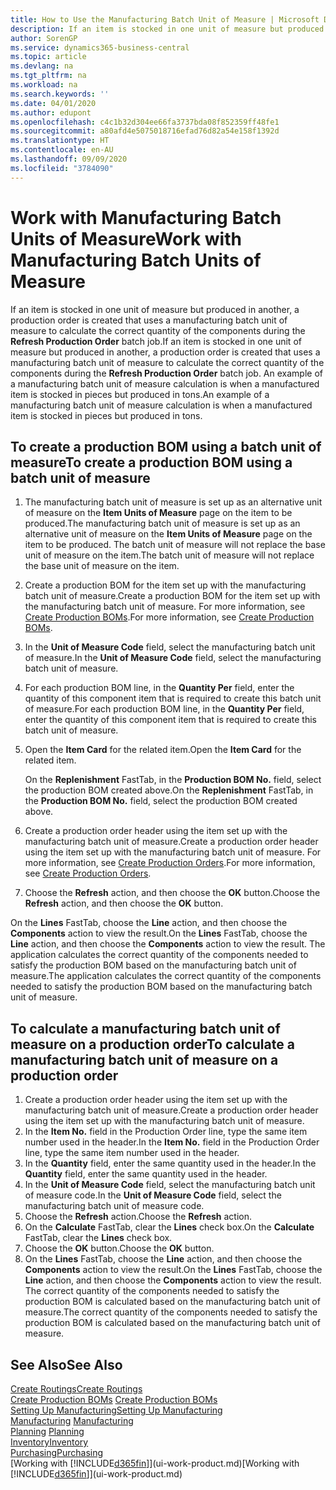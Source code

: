 ```yaml
---
title: How to Use the Manufacturing Batch Unit of Measure | Microsoft Docs
description: If an item is stocked in one unit of measure but produced in another, then the production order must be use a manufacturing batch unit of measure to calculate the correct quantity of components. An example of a manufacturing batch unit of measure calculation is when a manufactured item is stocked in pieces but produced in tons.
author: SorenGP
ms.service: dynamics365-business-central
ms.topic: article
ms.devlang: na
ms.tgt_pltfrm: na
ms.workload: na
ms.search.keywords: ''
ms.date: 04/01/2020
ms.author: edupont
ms.openlocfilehash: c4c1b32d304ee66fa3737bda08f852359ff48fe1
ms.sourcegitcommit: a80afd4e5075018716efad76d82a54e158f1392d
ms.translationtype: HT
ms.contentlocale: en-AU
ms.lasthandoff: 09/09/2020
ms.locfileid: "3784090"
---
```

# <a name="work-with-manufacturing-batch-units-of-measure"></a><span data-ttu-id="3f95d-104">Work with Manufacturing Batch Units of Measure</span><span class="sxs-lookup"><span data-stu-id="3f95d-104">Work with Manufacturing Batch Units of Measure</span></span>
<span data-ttu-id="3f95d-105">If an item is stocked in one unit of measure but produced in another, a production order is created that uses a manufacturing batch unit of measure to calculate the correct quantity of the components during the **Refresh Production Order** batch job.</span><span class="sxs-lookup"><span data-stu-id="3f95d-105">If an item is stocked in one unit of measure but produced in another, a production order is created that uses a manufacturing batch unit of measure to calculate the correct quantity of the components during the **Refresh Production Order** batch job.</span></span> <span data-ttu-id="3f95d-106">An example of a manufacturing batch unit of measure calculation is when a manufactured item is stocked in pieces but produced in tons.</span><span class="sxs-lookup"><span data-stu-id="3f95d-106">An example of a manufacturing batch unit of measure calculation is when a manufactured item is stocked in pieces but produced in tons.</span></span>  

## <a name="to-create-a-production-bom-using-a-batch-unit-of-measure"></a><span data-ttu-id="3f95d-107">To create a production BOM using a batch unit of measure</span><span class="sxs-lookup"><span data-stu-id="3f95d-107">To create a production BOM using a batch unit of measure</span></span>  
1.  <span data-ttu-id="3f95d-108">The manufacturing batch unit of measure is set up as an alternative unit of measure on the **Item Units of Measure** page on the item to be produced.</span><span class="sxs-lookup"><span data-stu-id="3f95d-108">The manufacturing batch unit of measure is set up as an alternative unit of measure on the **Item Units of Measure** page on the item to be produced.</span></span> <span data-ttu-id="3f95d-109">The batch unit of measure will not replace the base unit of measure on the item.</span><span class="sxs-lookup"><span data-stu-id="3f95d-109">The batch unit of measure will not replace the base unit of measure on the item.</span></span>  
2.  <span data-ttu-id="3f95d-110">Create a production BOM for the item set up with the manufacturing batch unit of measure.</span><span class="sxs-lookup"><span data-stu-id="3f95d-110">Create a production BOM for the item set up with the manufacturing batch unit of measure.</span></span> <span data-ttu-id="3f95d-111">For more information, see [Create Production BOMs](production-how-to-create-production-boms.md).</span><span class="sxs-lookup"><span data-stu-id="3f95d-111">For more information, see [Create Production BOMs](production-how-to-create-production-boms.md).</span></span>  
3.  <span data-ttu-id="3f95d-112">In the **Unit of Measure Code** field, select the manufacturing batch unit of measure.</span><span class="sxs-lookup"><span data-stu-id="3f95d-112">In the **Unit of Measure Code** field, select the manufacturing batch unit of measure.</span></span>  
4.  <span data-ttu-id="3f95d-113">For each production BOM line, in the **Quantity Per** field, enter the quantity of this component item that is required to create this batch unit of measure.</span><span class="sxs-lookup"><span data-stu-id="3f95d-113">For each production BOM line, in the **Quantity Per** field, enter the quantity of this component item that is required to create this batch unit of measure.</span></span>  
5.  <span data-ttu-id="3f95d-114">Open the **Item Card** for the related item.</span><span class="sxs-lookup"><span data-stu-id="3f95d-114">Open the **Item Card** for the related item.</span></span>  

    <span data-ttu-id="3f95d-115">On the **Replenishment** FastTab, in the **Production BOM No.** field, select the production BOM created above.</span><span class="sxs-lookup"><span data-stu-id="3f95d-115">On the **Replenishment** FastTab, in the **Production BOM No.** field, select the production BOM created above.</span></span>  
6.  <span data-ttu-id="3f95d-116">Create a production order header using the item set up with the manufacturing batch unit of measure.</span><span class="sxs-lookup"><span data-stu-id="3f95d-116">Create a production order header using the item set up with the manufacturing batch unit of measure.</span></span> <span data-ttu-id="3f95d-117">For more information, see [Create Production Orders](production-how-to-create-production-orders.md).</span><span class="sxs-lookup"><span data-stu-id="3f95d-117">For more information, see [Create Production Orders](production-how-to-create-production-orders.md).</span></span>  
7.  <span data-ttu-id="3f95d-118">Choose the **Refresh** action, and then choose  the **OK** button.</span><span class="sxs-lookup"><span data-stu-id="3f95d-118">Choose the **Refresh** action, and then choose  the **OK** button.</span></span>  

<span data-ttu-id="3f95d-119">On the **Lines** FastTab, choose the **Line** action, and then choose the **Components** action to view the result.</span><span class="sxs-lookup"><span data-stu-id="3f95d-119">On the **Lines** FastTab, choose the **Line** action, and then choose the **Components** action to view the result.</span></span> <span data-ttu-id="3f95d-120">The application calculates the correct quantity of the components needed to satisfy the production BOM based on the manufacturing batch unit of measure.</span><span class="sxs-lookup"><span data-stu-id="3f95d-120">The application calculates the correct quantity of the components needed to satisfy the production BOM based on the manufacturing batch unit of measure.</span></span>  

## <a name="to-calculate-a-manufacturing-batch-unit-of-measure-on-a-production-order"></a><span data-ttu-id="3f95d-121">To calculate a manufacturing batch unit of measure on a production order</span><span class="sxs-lookup"><span data-stu-id="3f95d-121">To calculate a manufacturing batch unit of measure on a production order</span></span>  
1.  <span data-ttu-id="3f95d-122">Create a production order header using the item set up with the manufacturing batch unit of measure.</span><span class="sxs-lookup"><span data-stu-id="3f95d-122">Create a production order header using the item set up with the manufacturing batch unit of measure.</span></span>  
2.  <span data-ttu-id="3f95d-123">In the **Item No.** field in the Production Order line, type the same item number used in the header.</span><span class="sxs-lookup"><span data-stu-id="3f95d-123">In the **Item No.** field in the Production Order line, type the same item number used in the header.</span></span>  
3.  <span data-ttu-id="3f95d-124">In the **Quantity** field, enter the same quantity used in the header.</span><span class="sxs-lookup"><span data-stu-id="3f95d-124">In the **Quantity** field, enter the same quantity used in the header.</span></span>  
4.  <span data-ttu-id="3f95d-125">In the **Unit of Measure Code** field, select the manufacturing batch unit of measure code.</span><span class="sxs-lookup"><span data-stu-id="3f95d-125">In the **Unit of Measure Code** field, select the manufacturing batch unit of measure code.</span></span>  
5.  <span data-ttu-id="3f95d-126">Choose the **Refresh** action.</span><span class="sxs-lookup"><span data-stu-id="3f95d-126">Choose the **Refresh** action.</span></span>
6.  <span data-ttu-id="3f95d-127">On the **Calculate** FastTab, clear the **Lines** check box.</span><span class="sxs-lookup"><span data-stu-id="3f95d-127">On the **Calculate** FastTab, clear the **Lines** check box.</span></span>  
7.  <span data-ttu-id="3f95d-128">Choose the **OK** button.</span><span class="sxs-lookup"><span data-stu-id="3f95d-128">Choose the **OK** button.</span></span>  
8.  <span data-ttu-id="3f95d-129">On the **Lines** FastTab, choose the **Line** action, and then choose the **Components** action to view the result.</span><span class="sxs-lookup"><span data-stu-id="3f95d-129">On the **Lines** FastTab, choose the **Line** action, and then choose the **Components** action to view the result.</span></span> <span data-ttu-id="3f95d-130">The correct quantity of the components needed to satisfy the production BOM is calculated based on the manufacturing batch unit of measure.</span><span class="sxs-lookup"><span data-stu-id="3f95d-130">The correct quantity of the components needed to satisfy the production BOM is calculated based on the manufacturing batch unit of measure.</span></span>  

## <a name="see-also"></a><span data-ttu-id="3f95d-131">See Also</span><span class="sxs-lookup"><span data-stu-id="3f95d-131">See Also</span></span>  
[<span data-ttu-id="3f95d-132">Create Routings</span><span class="sxs-lookup"><span data-stu-id="3f95d-132">Create Routings</span></span>](production-how-to-create-routings.md)  
<span data-ttu-id="3f95d-133">[Create Production BOMs](production-how-to-create-production-boms.md)   </span><span class="sxs-lookup"><span data-stu-id="3f95d-133">[Create Production BOMs](production-how-to-create-production-boms.md)   </span></span>  
[<span data-ttu-id="3f95d-134">Setting Up Manufacturing</span><span class="sxs-lookup"><span data-stu-id="3f95d-134">Setting Up Manufacturing</span></span>](production-configure-production-processes.md)  
<span data-ttu-id="3f95d-135">[Manufacturing](production-manage-manufacturing.md)  </span><span class="sxs-lookup"><span data-stu-id="3f95d-135">[Manufacturing](production-manage-manufacturing.md)  </span></span>  
<span data-ttu-id="3f95d-136">[Planning](production-planning.md) </span><span class="sxs-lookup"><span data-stu-id="3f95d-136">[Planning](production-planning.md) </span></span>  
[<span data-ttu-id="3f95d-137">Inventory</span><span class="sxs-lookup"><span data-stu-id="3f95d-137">Inventory</span></span>](inventory-manage-inventory.md)  
[<span data-ttu-id="3f95d-138">Purchasing</span><span class="sxs-lookup"><span data-stu-id="3f95d-138">Purchasing</span></span>](purchasing-manage-purchasing.md)  
<span data-ttu-id="3f95d-139">[Working with [!INCLUDE[d365fin](includes/d365fin_md.md)]](ui-work-product.md)</span><span class="sxs-lookup"><span data-stu-id="3f95d-139">[Working with [!INCLUDE[d365fin](includes/d365fin_md.md)]](ui-work-product.md)</span></span>  
